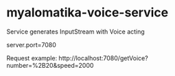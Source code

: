 # myalomatika-voice-service

Service generates InputStream with Voice acting

server.port=7080

Request example: http://localhost:7080/getVoice?number=%2B20&speed=2000
